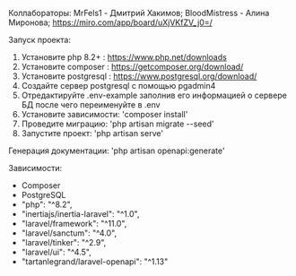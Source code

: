Коллабораторы: 
MrFels1 - Дмитрий Хакимов;
BloodMistress - Алина Миронова;
https://miro.com/app/board/uXjVKfZV_j0=/

Запуск проекта:
1. Установите php 8.2+ : https://www.php.net/downloads
2. Установите composer : https://getcomposer.org/download/
3. Установите postgresql : https://www.postgresql.org/download/
4. Создайте сервер postgresql с помощью pgadmin4
5. Отредактируйте .env-example заполнив его информацией о сервере БД после чего переименуйте в .env
6. Установите зависимости: 'composer install'
7. Проведите миграцию: 'php artisan migrate --seed'
8. Запустите проект: 'php artisan serve'

Генерация документации: 'php artisan openapi:generate'

Зависимости:
- Composer
- PostgreSQL
- "php": "^8.2",
- "inertiajs/inertia-laravel": "^1.0",
- "laravel/framework": "^11.0",
- "laravel/sanctum": "^4.0",
- "laravel/tinker": "^2.9",
- "laravel/ui": "^4.5",
- "tartanlegrand/laravel-openapi": "^1.13"
